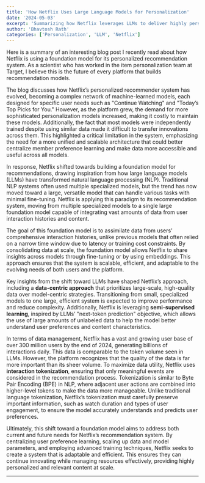 ```yaml
---
title: 'How Netflix Uses Large Language Models for Personalization'
date: '2024-05-03'
excerpt: 'Summarizing how Netflix leverages LLMs to deliver highly personalized recommendations and user experiences.'
author: 'Bhavtosh Rath'
categories: ['Personalization', 'LLM', 'Netflix']
---
```


Here is a summary of an interesting blog post I recently read about how Netflix is using a foundation model for its personalized recommendation system. As a scientist who has worked in the item personalization team at Target, I believe this is the future of every platform that builds recommendation models.

The blog discusses how Netflix’s personalized recommender system has evolved, becoming a complex network of machine-learned models, each designed for specific user needs such as "Continue Watching" and "Today’s Top Picks for You." However, as the platform grew, the demand for more sophisticated personalization models increased, making it costly to maintain these models. Additionally, the fact that most models were independently trained despite using similar data made it difficult to transfer innovations across them. This highlighted a critical limitation in the system, emphasizing the need for a more unified and scalable architecture that could better centralize member preference learning and make data more accessible and useful across all models.

In response, Netflix shifted towards building a foundation model for recommendations, drawing inspiration from how large language models (LLMs) have transformed natural language processing (NLP). Traditional NLP systems often used multiple specialized models, but the trend has now moved toward a large, versatile model that can handle various tasks with minimal fine-tuning. Netflix is applying this paradigm to its recommendation system, moving from multiple specialized models to a single large foundation model capable of integrating vast amounts of data from user interaction histories and content.

The goal of this foundation model is to assimilate data from users' comprehensive interaction histories, unlike previous models that often relied on a narrow time window due to latency or training cost constraints. By consolidating data at scale, the foundation model allows Netflix to share insights across models through fine-tuning or by using embeddings. This approach ensures that the system is scalable, efficient, and adaptable to the evolving needs of both users and the platform.

Key insights from the shift toward LLMs have shaped Netflix’s approach, including a **data-centric approach** that prioritizes large-scale, high-quality data over model-centric strategies. Transitioning from small, specialized models to one large, efficient system is expected to improve performance and reduce complexity. Additionally, Netflix is leveraging **semi-supervised learning**, inspired by LLMs’ "next-token prediction" objective, which allows the use of large amounts of unlabeled data to help the model better understand user preferences and content characteristics.

In terms of data management, Netflix has a vast and growing user base of over 300 million users by the end of 2024, generating billions of interactions daily. This data is comparable to the token volume seen in LLMs. However, the platform recognizes that the quality of the data is far more important than its sheer volume. To maximize data utility, Netflix uses **interaction tokenization**, ensuring that only meaningful events are considered in the recommendation process. Tokenization is similar to Byte Pair Encoding (BPE) in NLP, where adjacent user actions are combined into higher-level tokens to make the data more manageable. Unlike traditional language tokenization, Netflix’s tokenization must carefully preserve important information, such as watch duration and types of user engagement, to ensure the model accurately understands and predicts user preferences.

Ultimately, this shift toward a foundation model aims to address both current and future needs for Netflix’s recommendation system. By centralizing user preference learning, scaling up data and model parameters, and employing advanced training techniques, Netflix seeks to create a system that is adaptable and efficient. This ensures they can continue innovating while managing resources effectively, providing highly personalized and relevant content at scale.

---

